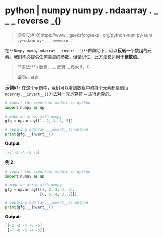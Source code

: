 # python | numpy num py . ndaarray . _ _ _ reverse _()

> 哎哎哎:# t0]https://www . geeksforgeeks . org/python-num py-num py-ndaarray-_ _ _ reverse _/

在`**Numpy numpy.ndarray.__invert__()**`的帮助下，可以**反转**一个数组的元素。我们不必提供任何类型的参数，但请记住，此方法仅适用于**整数**值。

> **语法:**n 数组。__ 反转 __($self，/)
> 
> **返回:**~自我

**示例#1 :**
在这个示例中，我们可以看到数组中的每个元素都是借助`ndarray.__invert__()`方法对一元运算符 **~** 进行运算的。

```py
# import the important module in python
import numpy as np

# make an array with numpy
gfg = np.array([1, 2, 3, 4, 5])

# applying ndarray.__invert__() method
print(gfg.__invert__())
```

**Output:**

```py
[-2 -3 -4 -5 -6]

```

**例 2 :**

```py
# import the important module in python
import numpy as np

# make an array with numpy
gfg = np.array([[1, 2, 3, 4, 5],
                [6, 5, 4, 3, 2]])

# applying ndarray.__invert__() method
print(gfg.__invert__())
```

**Output:**

```py
[[-2 -3 -4 -5 -6]
 [-7 -6 -5 -4 -3]]

```